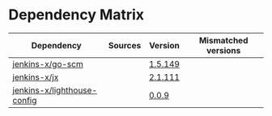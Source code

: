 # Dependency Matrix

Dependency | Sources | Version | Mismatched versions
---------- | ------- | ------- | -------------------
[jenkins-x/go-scm](https://github.com/jenkins-x/go-scm) |  | [1.5.149]() | 
[jenkins-x/jx](https://github.com/jenkins-x/jx) |  | [2.1.111](https://github.com/jenkins-x/jx/releases/tag/v2.1.111) | 
[jenkins-x/lighthouse-config](https://github.com/jenkins-x/lighthouse-config) |  | [0.0.9]() | 
